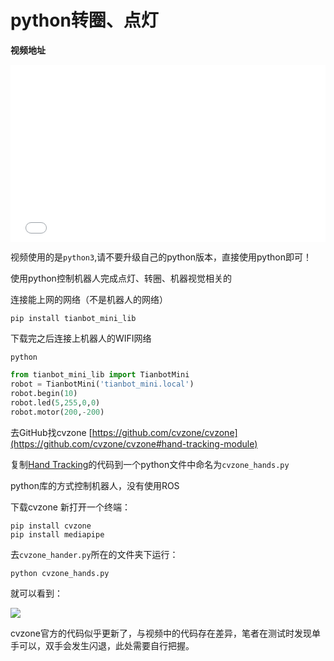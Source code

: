 # python转圈、点灯

**视频地址**

<div style="position: relative; padding-bottom: 56.25%; height: 0;">
  <iframe src="//player.bilibili.com/player.html?aid=721092534&bvid=BV1oQ4y1B7BT&cid=423312806&p=1&autoplay=0" frameborder="no" scrolling="no" 
    style="position: absolute; top: 0; left: 0; width: 100%; height: 100%;"></iframe>
</div>

视频使用的是`python3`,请不要升级自己的python版本，直接使用python即可！

使用python控制机器人完成点灯、转圈、机器视觉相关的

连接能上网的网络（不是机器人的网络）

```shell
pip install tianbot_mini_lib
```
下载完之后连接上机器人的WIFI网络

```shell
python
```

```python
from tianbot_mini_lib import TianbotMini
robot = TianbotMini('tianbot_mini.local')
robot.begin(10)
robot.led(5,255,0,0)
robot.motor(200,-200)
```

去GitHub找cvzone
[https://github.com/cvzone/cvzone](https://github.com/cvzone/cvzone#hand-tracking-module)


复制[Hand Tracking](https://github.com/cvzone/cvzone#hand-tracking-module)的代码到一个python文件中命名为`cvzone_hands.py`

python库的方式控制机器人，没有使用ROS

下载cvzone
新打开一个终端：
```shell
pip install cvzone
pip install mediapipe
```
去`cvzone_hander.py`所在的文件夹下运行：

```shell
python cvzone_hands.py
```
就可以看到：

![](https://img.kancloud.cn/db/36/db3692ee8737b36bb584f108361b8263_636x482.png)

cvzone官方的代码似乎更新了，与视频中的代码存在差异，笔者在测试时发现单手可以，双手会发生闪退，此处需要自行把握。